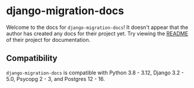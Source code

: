 # django-migration-docs

Welcome to the docs for `django-migration-docs`! It doesn't appear that the author has created any docs for their project yet. Try viewing the [README](https://github.com/Opus10/django-migration-docs) of their project for documentation.

## Compatibility

`django-migration-docs` is compatible with Python 3.8 - 3.12, Django 3.2 - 5.0, Psycopg 2 - 3, and Postgres 12 - 16.
